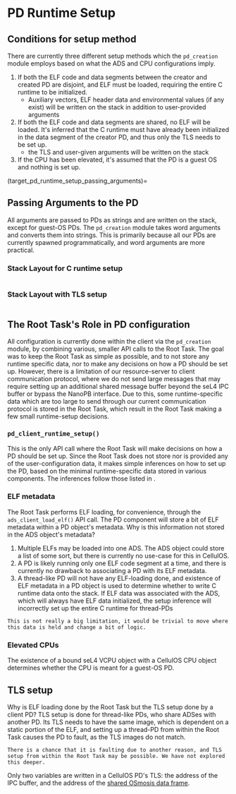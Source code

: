 # PD Runtime Setup
## Conditions for setup method
There are currently three different setup methods which the `pd_creation` module employs based on what the ADS and CPU configurations imply. 

1. If both the ELF code and data segments between the creator and created PD are disjoint, and ELF must be loaded, requiring the entire C runtime to be initialized.
    - Auxiliary vectors, ELF header data and environmental values (if any exist) will be written on the stack in addition to user-provided arguments
2. If both the ELF code and data segments are shared, no ELF will be loaded. It's inferred that the C runtime must have already been initialized in the data segment of the creator PD, and thus only the TLS needs to be set up. 
    - the TLS and user-given arguments will be written on the stack
3. If the CPU has been elevated, it's assumed that the PD is a guest OS and nothing is set up. 

(target_pd_runtime_setup_passing_arguments)=
## Passing Arguments to the PD
All arguments are passed to PDs as strings and are written on the stack, except for guest-OS PDs. The `pd_creation` module takes word arguments and converts them into strings. This is primarily because all our PDs are currently spawned programmatically, and word arguments are more practical. 

### Stack Layout for C runtime setup
```{image} ../figures/stack_layout_full.jpg
```

### Stack Layout with TLS setup
```{image} ../figures/stack_layout_thread.jpg
```

## The Root Task's Role in PD configuration
All configuration is currently done within the client via the `pd_creation` module, by combining various, smaller API calls to the Root Task. 
The goal was to keep the Root Task as simple as possible, and to not store any runtime specific data, nor to make any decisions on how a PD should be set up. 
However, there is a limitation of our resource-server to client communication protocol, where we do not send large messages that may require setting up an additional shared message buffer beyond the seL4 IPC buffer or bypass the NanoPB interface. 
Due to this, some runtime-specific data which are too large to send through our current communication protocol is stored in the Root Task, which result in the Root Task making a few small runtime-setup decisions.

### `pd_client_runtime_setup()`
This is the only API call where the Root Task will make decisions on how a PD should be set up. Since the Root Task does not store nor is provided any of the user-configuration data, it makes simple inferences on how to set up the PD, based on the minimal runtime-specific data stored in various components. The inferences follow those listed in [](#conditions-for-setup-method).

### ELF metadata
The Root Task performs ELF loading, for convenience, through the `ads_client_load_elf()` API call. The PD component will store a bit of ELF metadata within a PD object's metadata. 
Why is this information not stored in the ADS object's metadata?
1. Multiple ELFs may be loaded into one ADS. The ADS object could store a list of some sort, but there is currently no use-case for this in CellulOS.
2. A PD is likely running only one ELF code segment at a time, and there is currently no drawback to associating a PD with its ELF metadata. 
3. A thread-like PD will not have any ELF-loading done, and existence of ELF metadata in a PD object is used to determine whether to write C runtime data onto the stack. If ELF data was associated with the ADS, which will always have ELF data initialized, the setup inference will incorrectly set up the entire C runtime for thread-PDs

```{note}
This is not really a big limitation, it would be trivial to move where this data is held and change a bit of logic.
```

### Elevated CPUs
The existence of a bound seL4 VCPU object with a CellulOS CPU object determines whether the CPU is meant for a guest-OS PD.

## TLS setup
Why is ELF loading done by the Root Task but the TLS setup done by a client PD? TLS setup is done for thread-like PDs, who share ADSes with another PD. Its TLS needs to have the same image, which is dependent on a static portion of the ELF, and setting up a thread-PD from within the Root Task causes the PD to fault, as the TLS images do not match.

```{note}
There is a chance that it is faulting due to another reason, and TLS setup from within the Root Task may be possible. We have not explored this deeper.
```

Only two variables are written in a CellulOS PD's TLS: the address of the IPC buffer, and the address of the [shared OSmosis data frame](target_glossary_shared_data).


